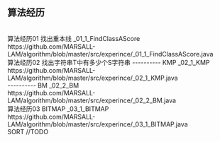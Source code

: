 <H2>算法经历</H2>
<br/>算法经历01 找出重本线 _01_1_FindClassAScore <br/>https://github.com/MARSALL-LAM/algorithm/blob/master/src/experince/_01_1_FindClassAScore.java
<br/>算法经历02 找出字符串T中有多少个S字符串
     ---------- KMP _02_1_KMP <br/>https://github.com/MARSALL-LAM/algorithm/blob/master/src/experince/_02_1_KMP.java <br/>
     ---------- BM _02_2_BM <br/>https://github.com/MARSALL-LAM/algorithm/blob/master/src/experince/_02_2_BM.java
<br/>算法经历03 BITMAP _03_1_BITMAP <br/>https://github.com/MARSALL-LAM/algorithm/blob/master/src/experince/_03_1_BITMAP.java
<br/>SORT //TODO
